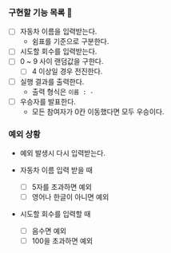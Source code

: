 ### 구현할 기능 목록 🚗

- [ ] 자동차 이름을 입력받는다.
    - 쉼표를 기준으로 구분한다.
- [ ] 시도할 회수를 입력받는다.
- [ ] 0 ~ 9 사이 랜덤값을 구한다.
    - [ ] 4 이상일 경우 전진한다.
- [ ] 실행 결과를 출력한다.
    - 출력 형식은 `이름 : -`
- [ ] 우승자를 발표한다.
    - 모든 참여자가 0칸 이동했다면 모두 우승이다.



### 예외 상황

- 예외 발생시 다시 입력받는다.

- 자동차 이름 입력 받을 때
    - [ ] 5자를 초과하면 예외
    - [ ] 영어나 한글이 아니면 예외

- 시도할 회수를 입력할 때
    - [ ] 음수면 예외
    - [ ] 100을 초과하면 예외
